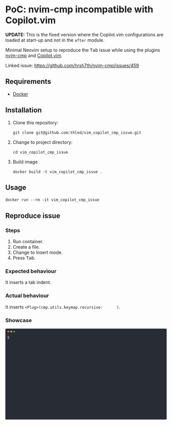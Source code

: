 # PoC: nvim-cmp incompatible with Copilot.vim

**UPDATE:**
This is the fixed version where the Copilot.vim configurations are loaded at start-up and not in the `after` module.

Minimal Neovim setup to reproduce the <kbd>Tab</kbd> issue while using the plugins [nvim-cmp][cmp] and [Copilot.vim][copilot].

Linked issue: <https://github.com/hrsh7th/nvim-cmp/issues/459>

## Requirements

- [Docker][docker]

## Installation

1. Clone this repository:

    ```shell
    git clone git@github.com:thled/vim_copilot_cmp_issue.git
    ```

1. Change to project directory:

    ```shell
    cd vim_copilot_cmp_issue
    ```

1. Build image

    ```shell
    docker build -t vim_copilot_cmp_issue .
    ```

## Usage

```shell
docker run --rm -it vim_copilot_cmp_issue
```

## Reproduce issue

### Steps

1. Run container.
1. Create a file.
1. Change to Insert mode.
1. Press <kbd>Tab</kbd>.

### Expected behaviour

It inserts a tab indent.

### Actual behaviour

It inserts `<Plug>(cmp.utils.keymap.recursive:      )`.

### Showcase

<p align="center">
  <img width="960" src="https://raw.githubusercontent.com/thled/vim_copilot_cmp_issue/master/vim_copilot_cmp_issue.svg">
</p>

[docker]: https://docs.docker.com/install
[cmp]: https://github.com/hrsh7th/nvim-cmp
[copilot]: https://github.com/github/copilot.vim

